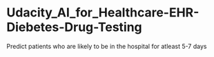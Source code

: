 # Udacity_AI_for_Healthcare-EHR-Diebetes-Drug-Testing
Predict patients who are likely to be in the hospital for atleast 5-7 days
